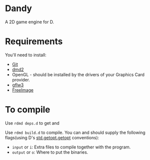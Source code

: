 Dandy
=====

A 2D game engine for D.

Requirements
============

You'll need to install:

* [Git](http://git-scm.com/)
* [dmd2](http://dlang.org/download.html)
* OpenGL - should be installed by the drivers of your Graphics Card provider.
* [gflw3](https://github.com/glfw/glfw)
* [FreeImage](http://freeimage.sourceforge.net/)

To compile
==========

Use `rdmd deps.d` to get and 

Use `rdmd build.d` to compile. You can and should supply the following
flags(using D's
[std.getopt.getopt](http://dlang.org/phobos/std_getopt.html#.getopt)
conventions):

* `input` or `i`: Extra files to compile together with the program.
* `output` or `o`: Where to put the binaries.
